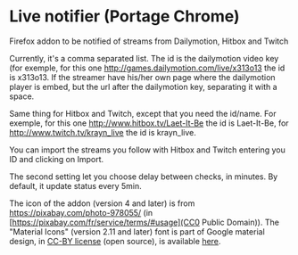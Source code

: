 # Live notifier (Portage Chrome)
Firefox addon to be notified of streams from Dailymotion, Hitbox and Twitch

Currently, it's a comma separated list. The id is the dailymotion video key (for exemple, for this one http://games.dailymotion.com/live/x313o13 the id is x313o13. If the streamer have his/her own page where the dailymotion player is embed, but the url after the dailymotion key, separating it with a space.

Same thing for Hitbox and Twitch, except that you need the id/name. For exemple, for this one http://www.hitbox.tv/Laet-It-Be the id is Laet-It-Be, for http://www.twitch.tv/krayn_live the id is krayn_live.

You can import the streams you follow with Hitbox and Twitch entering you ID and clicking on Import.

The second setting let you choose delay between checks, in minutes. By default, it update status every 5min.

The icon of the addon (version 4 and later) is from https://pixabay.com/photo-978055/ (in [https://pixabay.com/fr/service/terms/#usage](CC0 Public Domain)). The "Material Icons" (version 2.11 and later) font is part of Google material design, in [CC-BY license](https://creativecommons.org/licenses/by/4.0/) (open source), is available [here](https://google.github.io/material-design-icons/).
